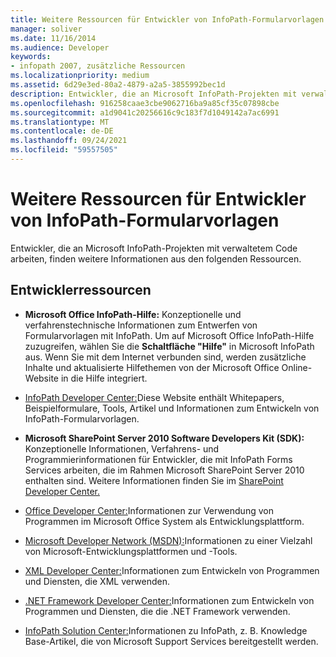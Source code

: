 ```yaml
---
title: Weitere Ressourcen für Entwickler von InfoPath-Formularvorlagen
manager: soliver
ms.date: 11/16/2014
ms.audience: Developer
keywords:
- infopath 2007, zusätzliche Ressourcen
ms.localizationpriority: medium
ms.assetid: 6d29e3ed-80a2-4879-a2a5-3855992bec1d
description: Entwickler, die an Microsoft InfoPath-Projekten mit verwaltetem Code arbeiten, finden weitere Informationen aus den folgenden Ressourcen.
ms.openlocfilehash: 916258caae3cbe9062716ba9a85cf35c07898cbe
ms.sourcegitcommit: a1d9041c20256616c9c183f7d1049142a7ac6991
ms.translationtype: MT
ms.contentlocale: de-DE
ms.lasthandoff: 09/24/2021
ms.locfileid: "59557505"
---
```

# <a name="additional-resources-for-infopath-form-template-developers"></a>Weitere Ressourcen für Entwickler von InfoPath-Formularvorlagen

Entwickler, die an Microsoft InfoPath-Projekten mit verwaltetem Code arbeiten, finden weitere Informationen aus den folgenden Ressourcen.
  
## <a name="developer-resources"></a>Entwicklerressourcen

- **Microsoft Office InfoPath-Hilfe:** Konzeptionelle und verfahrenstechnische Informationen zum Entwerfen von Formularvorlagen mit InfoPath. Um auf Microsoft Office InfoPath-Hilfe zuzugreifen, wählen Sie die **Schaltfläche "Hilfe"** in Microsoft InfoPath aus. Wenn Sie mit dem Internet verbunden sind, werden zusätzliche Inhalte und aktualisierte Hilfethemen von der Microsoft Office Online-Website in die Hilfe integriert. 
    
- [InfoPath Developer Center:](https://go.microsoft.com/fwlink?LinkID=11689)Diese Website enthält Whitepapers, Beispielformulare, Tools, Artikel und Informationen zum Entwickeln von InfoPath-Formularvorlagen.
    
- **Microsoft SharePoint Server 2010 Software Developers Kit (SDK):** Konzeptionelle Informationen, Verfahrens- und Programmierinformationen für Entwickler, die mit InfoPath Forms Services arbeiten, die im Rahmen Microsoft SharePoint Server 2010 enthalten sind. Weitere Informationen finden Sie im [SharePoint Developer Center.](https://msdn.microsoft.com/sharepoint/default.aspx)
    
- [Office Developer Center:](https://go.microsoft.com/fwlink?LinkID=27128)Informationen zur Verwendung von Programmen im Microsoft Office System als Entwicklungsplattform. 
    
- [Microsoft Developer Network (MSDN):](https://go.microsoft.com/fwlink?LinkId=61826)Informationen zu einer Vielzahl von Microsoft-Entwicklungsplattformen und -Tools.
    
- [XML Developer Center:](https://go.microsoft.com/fwlink/?LinkId=61827)Informationen zum Entwickeln von Programmen und Diensten, die XML verwenden.
    
- [.NET Framework Developer Center:](https://go.microsoft.com/fwlink/?LinkId=61829)Informationen zum Entwickeln von Programmen und Diensten, die die .NET Framework verwenden.
    
- [InfoPath Solution Center:](https://support.microsoft.com/ph/11303)Informationen zu InfoPath, z. B. Knowledge Base-Artikel, die von Microsoft Support Services bereitgestellt werden.
    

